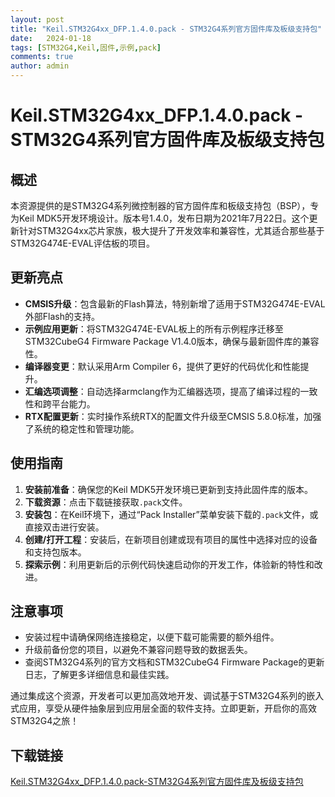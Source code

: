 ```yaml
---
layout: post
title: "Keil.STM32G4xx_DFP.1.4.0.pack - STM32G4系列官方固件库及板级支持包"
date:   2024-01-18
tags: [STM32G4,Keil,固件,示例,pack]
comments: true
author: admin
---
```

# Keil.STM32G4xx_DFP.1.4.0.pack - STM32G4系列官方固件库及板级支持包

## 概述

本资源提供的是STM32G4系列微控制器的官方固件库和板级支持包（BSP），专为Keil MDK5开发环境设计。版本号1.4.0，发布日期为2021年7月22日。这个更新针对STM32G4xx芯片家族，极大提升了开发效率和兼容性，尤其适合那些基于STM32G474E-EVAL评估板的项目。

## 更新亮点

- **CMSIS升级**：包含最新的Flash算法，特别新增了适用于STM32G474E-EVAL外部Flash的支持。
- **示例应用更新**：将STM32G474E-EVAL板上的所有示例程序迁移至STM32CubeG4 Firmware Package V1.4.0版本，确保与最新固件库的兼容性。
- **编译器变更**：默认采用Arm Compiler 6，提供了更好的代码优化和性能提升。
- **汇编选项调整**：自动选择armclang作为汇编器选项，提高了编译过程的一致性和跨平台能力。
- **RTX配置更新**：实时操作系统RTX的配置文件升级至CMSIS 5.8.0标准，加强了系统的稳定性和管理功能。

## 使用指南

1. **安装前准备**：确保您的Keil MDK5开发环境已更新到支持此固件库的版本。
2. **下载资源**：点击下载链接获取`.pack`文件。
3. **安装包**：在Keil环境下，通过“Pack Installer”菜单安装下载的`.pack`文件，或直接双击进行安装。
4. **创建/打开工程**：安装后，在新项目创建或现有项目的属性中选择对应的设备和支持包版本。
5. **探索示例**：利用更新后的示例代码快速启动你的开发工作，体验新的特性和改进。

## 注意事项

- 安装过程中请确保网络连接稳定，以便下载可能需要的额外组件。
- 升级前备份您的项目，以避免不兼容问题导致的数据丢失。
- 查阅STM32G4系列的官方文档和STM32CubeG4 Firmware Package的更新日志，了解更多详细信息和最佳实践。

通过集成这个资源，开发者可以更加高效地开发、调试基于STM32G4系列的嵌入式应用，享受从硬件抽象层到应用层全面的软件支持。立即更新，开启你的高效STM32G4之旅！

## 下载链接

[Keil.STM32G4xx_DFP.1.4.0.pack-STM32G4系列官方固件库及板级支持包](https://pan.quark.cn/s/21b8610b94bd)